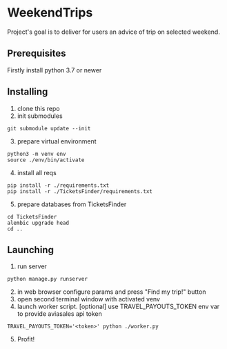 # WeekendTrips
Project's goal is to deliver for users an advice of trip on selected weekend.

## Prerequisites
Firstly install python 3.7 or newer

## Installing
1. clone this repo
2. init submodules
```
git submodule update --init
```
3. prepare virtual environment
```
python3 -m venv env
source ./env/bin/activate
```
4. install all reqs
```
pip install -r ./requirements.txt
pip install -r ./TicketsFinder/requirements.txt
```
5. prepare databases from TicketsFinder
```
cd TicketsFinder
alembic upgrade head
cd ..
```
## Launching
1. run server
```
python manage.py runserver
```
2. in web browser configure params and press "Find my trip!" button
3. open second terminal window with activated venv
4. launch worker script. [optional] use TRAVEL_PAYOUTS_TOKEN env var to provide aviasales api token
```
TRAVEL_PAYOUTS_TOKEN='<token>' python ./worker.py
```
5. Profit!

